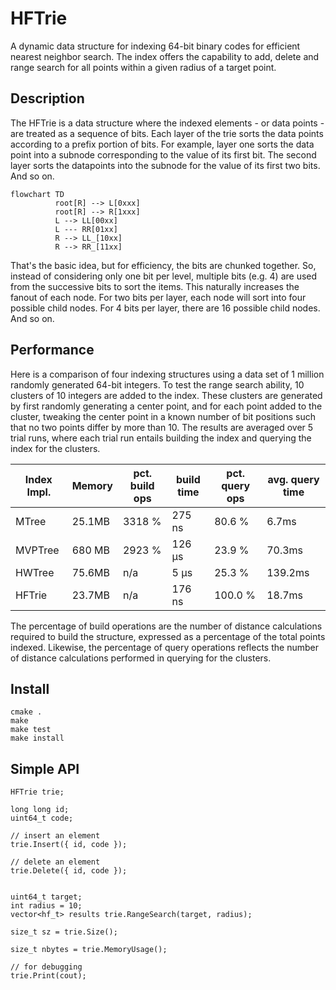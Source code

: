 #					 HFTrie 

A dynamic data structure for indexing 64-bit binary codes for
efficient nearest neighbor search.  The index offers the capability
to add, delete and range search for all points within a given radius
of a target point. 


## 	              Description

The HFTrie is a data structure where the indexed elements - or data points - are
treated as a sequence of bits.  Each layer of the trie sorts the data points according
to a prefix portion of bits.  For example, layer one sorts the data point into a subnode
corresponding to the value of its first bit.  The second layer sorts the datapoints into
the subnode for the value of its first two bits.  And so on.  

```mermaid
flowchart TD
		  root[R] --> L[0xxx]
		  root[R] --> R[1xxx]
		  L --> LL[00xx]
		  L --- RR[01xx]
		  R --> LL_[10xx]
		  R --> RR_[11xx]
```

That's the basic idea, but for efficiency, the bits are chunked together. So, instead
of considering only one bit per level, multiple bits (e.g. 4) are used from the successive
bits to sort the items.  This naturally increases the fanout of each node.  For two bits
per layer, each node will sort into four possible child nodes.  For 4 bits per layer, there
are 16 possible child nodes.  And so on. 



## 		  		  Performance

Here is a comparison of four indexing structures using a data set of 1 million randomly
generated 64-bit integers.  To test the range search ability,  10 clusters of 10
integers are added to the index.  These clusters are generated by first randomly generating a center
point, and for each point added to the cluster, tweaking the center point in a known number
of bit positions such that no two points differ by more than 10.  The results are
averaged over 5 trial runs, where each trial run entails building the index and querying the
index for the clusters.  


| Index Impl. |  Memory  | pct. build ops | build time  | pct. query ops | avg. query time | 
|-------------|----------|----------------|-------------|----------------|-----------------|
|   MTree     |  25.1MB  |    3318 %      |  275 ns     |     80.6 %     |        6.7ms    |
|   MVPTree   |  680 MB  |    2923 %      |  126 &mu;s  |     23.9 %     |       70.3ms    |
|   HWTree    |  75.6MB  |     n/a        |    5 &mu;s  |     25.3 %     |      139.2ms    |
|   HFTrie    |  23.7MB  |     n/a        |  176 ns     |    100.0 %     |       18.7ms    |


The percentage of build operations are the number of distance calculations required to build the
structure, expressed as a percentage of the total points indexed.  Likewise, the percentage of
query operations reflects the number of distance calculations performed in querying for the clusters.


##                  Install

```
cmake .
make
make test
make install
```

##                 Simple API

```
HFTrie trie;

long long id;
uint64_t code;

// insert an element
trie.Insert({ id, code });

// delete an element
trie.Delete({ id, code });


uint64_t target;
int radius = 10;
vector<hf_t> results trie.RangeSearch(target, radius);

size_t sz = trie.Size();

size_t nbytes = trie.MemoryUsage();

// for debugging
trie.Print(cout);

```

